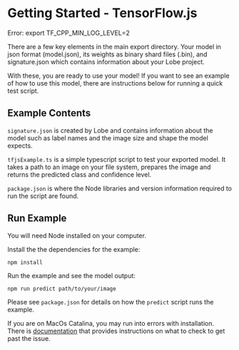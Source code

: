 # Getting Started - TensorFlow.js

Error: export TF_CPP_MIN_LOG_LEVEL=2

There are a few key elements in the main export directory. Your model in json format (model.json), its weights as binary shard files (.bin),
and signature.json which contains information about your Lobe project.

With these, you are ready to use your model!
If you want to see an example of how to use this model, there are instructions below for running a quick test script.

## Example Contents

`signature.json` is created by Lobe and contains information about the model such as label names and the image size and shape the model expects.

`tfjsExample.ts` is a simple typescript script to test your exported model. It takes a path to an image on your file system, prepares the image and returns the predicted class and confidence level.

`package.json` is where the Node libraries and version information required to run the script are found.

## Run Example

You will need Node installed on your computer.

Install the the dependencies for the example:

`npm install`

Run the example and see the model output:

`npm run predict path/to/your/image`

Please see `package.json` for details on how the `predict` script runs the example.

If you are on MacOs Catalina, you may run into errors with installation. There is [documentation](https://www.npmjs.com/package/@tensorflow/tfjs-node/v/2.0.0-rc.3) that provides instructions on what to check to get past the issue.
